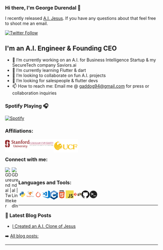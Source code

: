 <!--
**GeorgeDavila/GeorgeDavila** is a ✨ _special_ ✨ repository because its `README.md` (this file) appears on your GitHub profile.
<!-- Formatted based off of https://github.com/codeSTACKr 's profile Readme, go check out his if you want to format your own! Most of the images here are src'd from simpleicons.org/ and github itself, see this video: https://www.youtube.com/watch?v=n6d4KHSKqGk -->

### Hi there, I'm George Durendal 👋
I recently released [A.I. Jesus](https://medium.com/@GDurendal/i-created-an-a-i-clone-of-jesus-4263339c327). If you have any questions about that feel free to shoot me an email. 

<!-- [![Website](https://img.shields.io/website?label=codeSTACKr.com&style=for-the-badge&url=https%3A%2F%2Fcodestackr.com)](https://codestackr.com) -->
[![Twitter Follow](https://img.shields.io/twitter/follow/GDurendal?color=1DA1F2&logo=twitter&style=for-the-badge)](https://twitter.com/intent/follow?original_referer=https%3A%2F%2Fgithub.com%2FcodeSTACKr&screen_name=GDurendal)

## I'm an A.I. Engineer & Founding CEO
- 🔭 I’m currently working on an A.I. for Business Intelligence Startup & my SecureTech company Saviors.ai 
- 🌱 I’m currently learning Flutter & dart 
- 👯 I’m looking to collaborate on fun A.I. projects
- 🤔 I’m looking for salespeople & flutter devs
- 📫 How to reach me: Email me @ gaddog94@gmail.com for press or collaboration inquiries

<!-- 
- 🔭 I’m currently working on ...
- 🌱 I’m currently learning ...
- 👯 I’m looking to collaborate on ...
- 🤔 I’m looking for help with ...
- 💬 Ask me about ...
- 📫 How to reach me: ...
- 😄 Pronouns: ...
- ⚡ Fun fact: ...
-->

### Spotify Playing 🎧
[![Spotify](https://novatorem-8y8xp35mu.vercel.app/api/spotify)](https://open.spotify.com/user/1255487149)

<!-- Based on Repo https://github.com/GeorgeDavila/novatorem/blob/master/SetUp.md forked from https://github.com/novatorem/novatorem 
For spotify app setup instructions see codestackr's video  https://www.youtube.com/watch?v=n6d4KHSKqGk or github.com/novatorem/novatorem/blob/master/SetUp.md 
Deployed on Vercel, like heroku but for frontend and a bit easier to use --> 

### Affiliations:
[<img align="left" alt="Stanford University" width="80px" src="https://raw.githubusercontent.com/GeorgeDavila/GeorgeDavila/master/gitreadme_imgs/stanfordlong.png" />][stanford]
[<img align="left" alt="Fordham University" width="80px" src="https://raw.githubusercontent.com/GeorgeDavila/GeorgeDavila/master/gitreadme_imgs/fordham-logo.png" />][fordham]
[<img align="left" alt="University of Central Florida" width="80px" src="https://raw.githubusercontent.com/GeorgeDavila/GeorgeDavila/master/gitreadme_imgs/ucf-logo2.png" />][ucf] 

<!-- We use 120pixel width with these logos, adjust as desired. Make sure to include breaks to prevent wierd smooshing together, more breaks need if you make it bigger -->
<br /> 
<br /> 

### Connect with me:

[<img align="left" alt="GDurendal | Twitter" width="22px" src="https://cdn.jsdelivr.net/npm/simple-icons@v3/icons/twitter.svg" />][twitter]
[<img align="left" alt="GDurendal | LinkedIn" width="22px" src="https://cdn.jsdelivr.net/npm/simple-icons@v3/icons/linkedin.svg" />][linkedin]

<!--
[<img align="left" alt="codeSTACKr.com" width="22px" src="https://raw.githubusercontent.com/iconic/open-iconic/master/svg/globe.svg" />][website] 
[<img align="left" alt="codeSTACKr | YouTube" width="22px" src="https://cdn.jsdelivr.net/npm/simple-icons@v3/icons/youtube.svg" />][youtube]
[<img align="left" alt="codeSTACKr | Instagram" width="22px" src="https://cdn.jsdelivr.net/npm/simple-icons@v3/icons/instagram.svg" />][instagram] 
-->

<br />

### Languages and Tools:

[<img align="left" alt="Python" width="26px" src="https://raw.githubusercontent.com/GeorgeDavila/GeorgeDavila/master/gitreadme_imgs/python-logo.png" />][python]
[<img align="left" alt="TensorFlow" width="26px" src="https://raw.githubusercontent.com/GeorgeDavila/GeorgeDavila/master/gitreadme_imgs/tf-logo.png" />][tensorflow]
[<img align="left" alt="PyTorch" width="26px" src="https://raw.githubusercontent.com/GeorgeDavila/GeorgeDavila/master/gitreadme_imgs/pytorch-logo.png" />][pytorch]
[<img align="left" alt="Visual Studio Code" width="26px" src="https://raw.githubusercontent.com/GeorgeDavila/GeorgeDavila/master/gitreadme_imgs/vscode-logo.png" />][vscode]
[<img align="left" alt="C++" width="26px" src="https://raw.githubusercontent.com/GeorgeDavila/GeorgeDavila/master/gitreadme_imgs/cpp-logo.png" />][C++]
[<img align="left" alt="HTML5" width="26px" src="https://raw.githubusercontent.com/GeorgeDavila/GeorgeDavila/master/gitreadme_imgs/html5-logo.png" />][HTML5]
[<img align="left" alt="javascript" width="26px" src="https://raw.githubusercontent.com/GeorgeDavila/GeorgeDavila/master/gitreadme_imgs/javascript-logo.png" />][JavaScript]
[<img align="left" alt="Git" width="26px" src="https://raw.githubusercontent.com/GeorgeDavila/GeorgeDavila/master/gitreadme_imgs/git-logo.png" />][git]
[<img align="left" alt="GitHub" width="26px" src="https://raw.githubusercontent.com/GeorgeDavila/GeorgeDavila/master/gitreadme_imgs/github-logo.png" />][github]
[<img align="left" alt="Terminal" width="26px" src="https://raw.githubusercontent.com/GeorgeDavila/GeorgeDavila/master/gitreadme_imgs/terminal-logo.png" />][terminal]

<!-- More language logos I added in case you want to base your Readme off of this one 
[<img align="left" alt="CSS3" width="26px" src="https://raw.githubusercontent.com/GeorgeDavila/GeorgeDavila/master/gitreadme_imgs/css3-logo.png" />][css3]
[<img align="left" alt="sass" width="26px" src="https://raw.githubusercontent.com/GeorgeDavila/GeorgeDavila/master/gitreadme_imgs/sass-logo.png" />][sass]
[<img align="left" alt="react" width="26px" src="https://raw.githubusercontent.com/GeorgeDavila/GeorgeDavila/master/gitreadme_imgs/react-logo.png" />][react]
[<img align="left" alt="gatsby" width="26px" src="https://raw.githubusercontent.com/GeorgeDavila/GeorgeDavila/master/gitreadme_imgs/gatsby-logo.png" />][gatsby]
[<img align="left" alt="graphQL" width="26px" src="https://raw.githubusercontent.com/GeorgeDavila/GeorgeDavila/master/gitreadme_imgs/graphql-logo.png" />][graphQL]
[<img align="left" alt="nodejs" width="26px" src="https://raw.githubusercontent.com/GeorgeDavila/GeorgeDavila/master/gitreadme_imgs/nodejs-logo.png" />][nodejs]
[<img align="left" alt="deno" width="26px" src="https://raw.githubusercontent.com/GeorgeDavila/GeorgeDavila/master/gitreadme_imgs/deno-logo.png" />][deno]
[<img align="left" alt="sql" width="26px" src="https://raw.githubusercontent.com/GeorgeDavila/GeorgeDavila/master/gitreadme_imgs/sql-logo.png" />][sql]
[<img align="left" alt="mysql" width="26px" src="https://raw.githubusercontent.com/GeorgeDavila/GeorgeDavila/master/gitreadme_imgs/mysql-logo.png" />][mysql]
[<img align="left" alt="mongodb" width="26px" src="https://raw.githubusercontent.com/GeorgeDavila/GeorgeDavila/master/gitreadme_imgs/mongodb-logo.png" />][mongodb]
-->


<!-- to link to something use this format
[<img align="left" alt="YOUR_TEXT" width="26px" src="YOUR_LINK" />][DEFINE THE LINK AT THE BOTTOM]
-->

<br />
<br />

---

### 📕 Latest Blog Posts
- [I Created an A.I. Clone of Jesus](https://medium.com/@GDurendal/i-created-an-a-i-clone-of-jesus-4263339c327)

➡️ [All blog posts:](https://medium.com/@GDurendal) 

---

<!--
---
### 📕 Media Coverage
- [NYPost](https://futurism.com/the-byte/ai-trained-bible-bleak-religious-prophecies)
- [Futurism](https://futurism.com/the-byte/ai-trained-bible-bleak-religious-prophecies)
- [DailyMail](https://www.dailymail.co.uk/sciencetech/article-8668109/amp/Engineer-creates-AI-Jesus-feeding-King-James-Bible-produces-scripture.html)
- [TheNextWeb](https://thenextweb.com/neural/2020/08/28/ai-jesus-will-help-you-embrace-the-apocalypse/amp/)
---
-->


<!-- [website]: https://codeSTACKr.com -->
[twitter]: https://twitter.com/GDurendal
<!-- [youtube]: https://youtube.com/codeSTACKr
[instagram]: https://instagram.com/codeSTACKr -->
[linkedin]: https://linkedin.com/in/george-durendal

<!-- Language Icon Links -->
[python]: https://www.python.org/
[tensorflow]: https://www.tensorflow.org/
[pytorch]: https://pytorch.org/
[vscode]: https://code.visualstudio.com/
[C++]: https://www.cplusplus.com/
[HTML5]: https://developer.mozilla.org/en-US/docs/Web/Guide/HTML/HTML5
[javascript]: https://www.javascript.com/
[git]: https://git-scm.com/
[github]: https://github.com/
[terminal]: https://devblogs.microsoft.com/commandline/

[css3]: https://developer.mozilla.org/en-US/docs/Web/CSS
[sass]: https://sass-lang.com/
[react]: https://reactjs.org/
[gatsby]: https://www.gatsbyjs.com/
[graphQL]: https://graphql.org/
[nodejs]: https://nodejs.org/en/about/
[deno]: https://deno.land/
[sql]: https://docs.microsoft.com/en-us/sql/sql-server/?view=sql-server-ver15
[mysql]: https://dev.mysql.com/doc/
[mongodb]: https://docs.mongodb.com/

<!-- Schools & Affiliations -->
[stanford]: https://www.stanford.edu/
[fordham]: https://www.fordham.edu/
[ucf]: https://www.ucf.edu/
